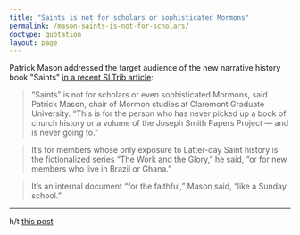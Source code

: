 ```yaml
---
title: "Saints is not for scholars or sophisticated Mormons"
permalink: /mason-saints-is-not-for-scholars/
doctype: quotation
layout: page
---
```


Patrick Mason addressed the target audience of the new narrative history book "Saints" [in a recent SLTrib article](https://www.sltrib.com/religion/2018/09/04/mormon-church-publishes/):

> “Saints” is not for scholars or even sophisticated Mormons, said Patrick Mason, chair of Mormon studies at Claremont Graduate University. “This is for the person who has never picked up a book of church history or a volume of the Joseph Smith Papers Project — and is never going to.”

> It’s for members whose only exposure to Latter-day Saint history is the fictionalized series “The Work and the Glory,” he said, “or for new members who live in Brazil or Ghana.”

> It’s an internal document “for the faithful,” Mason said, “like a Sunday school.”

---

h/t [this post](https://www.reddit.com/r/exmormon/comments/9hcpux/when_tbms_reference_the_churchs_new_saints_book/?st=JNAF8XCM&sh=01d4a5f2)
